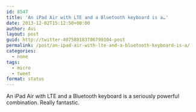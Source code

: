 ```yaml
---
id: 8547
title: 'An iPad Air with LTE and a Bluetooth keyboard is a…'
date: 2013-12-02T15:12:50+00:00
author: Avi
layout: post
guid: http://twitter-407588183786799104-post
permalink: /post/an-ipad-air-with-lte-and-a-bluetooth-keyboard-is-a/
categories:
  - none
tags:
  - micro
  - tweet
format: status
---
```

An iPad Air with LTE and a Bluetooth keyboard is a seriously powerful combination. Really fantastic.